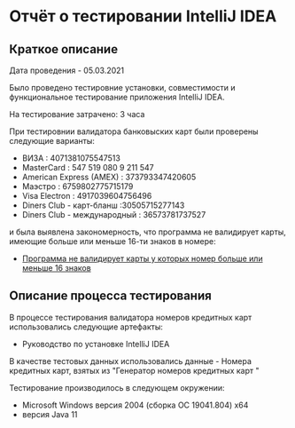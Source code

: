 # Отчёт о тестировании IntelliJ IDEA

## Краткое описание

Дата проведения - 05.03.2021

 Было проведено тестировние установки, совместимости и функциональное тестирование  приложения IntelliJ IDEA.

На тестирование затрачено: 3 часа

При тестировнии валидатора банковыских карт были проверены следующие варианты:

* ВИЗА : 4071381075547513 
* MasterCard : 547 519 080 9 211 547
* American Express (AMEX) : 373793347420605
* Маэстро : 6759802775715179
* Visa Electron : 4917039604756496
* Diners Club - карт-бланш :30505715277143
* Diners Club - международный : 36573781737527


и была выявлена закономерность, что программа не валидирует карты, имеющие больше или меньше 16-ти знаков в номере:

* [Программа не валидирует карты у которых номер больше или меньше 16 знаков](https://github.com/Natalya-Zavodnay/hw1-task2/issues/2)



## Описание процесса тестирования

В процессе тестирования валидатора номеров кредитных карт  использовались следующие артефакты:

* Руководство по установке IntelliJ IDEA


В качестве тестовых данных использовались данные  - Номера кредитных карт, взятых из "Генератор номеров кредитных карт "

Тестирование производилось в следующем окружении:
* Microsoft Windows версия 2004 (сборка ОС 19041.804) х64
* версия Java 11
